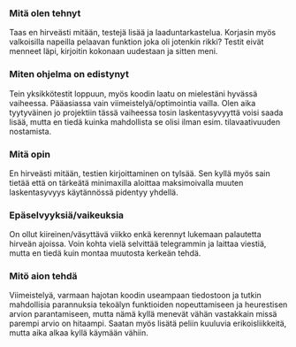 ### Mitä olen tehnyt
Taas en hirveästi mitään, testejä lisää ja laaduntarkastelua. Korjasin myös valkoisilla napeilla pelaavan funktion joka oli jotenkin rikki? Testit eivät menneet läpi, kirjoitin kokonaan uudestaan ja sitten meni.

### Miten ohjelma on edistynyt
Tein yksikkötestit loppuun, myös koodin laatu on mielestäni hyvässä vaiheessa. Pääasiassa vain viimeistelyä/optimointia vailla. Olen aika tyytyväinen jo projektiin tässä vaiheessa tosin laskentasyvyyttä voisi saada lisää, mutta en tiedä kuinka mahdollista se olisi ilman esim. tilavaativuuden nostamista.

### Mitä opin
En hirveästi mitään, testien kirjoittaminen on tylsää. Sen kyllä myös sain tietää että on tärkeätä minimaxilla aloittaa maksimoivalla muuten laskentasyvyys käytännössä pidentyy yhdellä. 

### Epäselvyyksiä/vaikeuksia
On ollut kiireinen/väsyttävä viikko enkä kerennyt lukemaan palautetta hirveän ajoissa. Voin kohta vielä selvittää telegrammin ja laittaa viestiä, mutta en tiedä kuin montaa muutosta kerkeän tehdä. 

### Mitö aion tehdä
Viimeistelyä, varmaan hajotan koodin useampaan tiedostoon ja tutkin mahdollisia parannuksia tekoälyn funktioiden nopeuttamiseen ja heurestisen arvion parantamiseen, mutta nämä kyllä menevät vähän vastakkain missä parempi arvio on hitaampi. Saatan myös lisätä peliin kuuluvia erikoisliikkeitä, mutta aika alkaa kyllä käymään vähiin.
